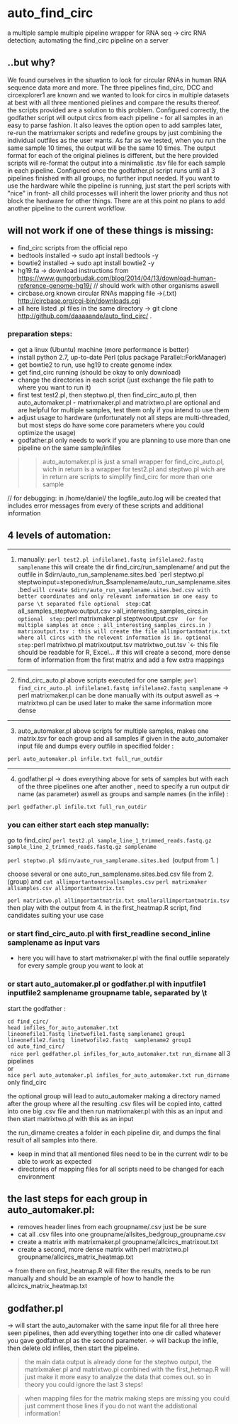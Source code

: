 # auto_find_circ
a multiple sample multiple pipeline wrapper for RNA seq -> circ RNA detection;  automating the find_circ pipeline on a server

## ..but why?
We found ourselves in the situation to look for circular RNAs in human RNA sequence data more and more. The three pipelines find_circ, DCC and circexplorer1 are known and we wanted to look for circs in multiple datasets at best with all three mentioned pielines and compare the results thereof. the scripts provided are a solution to this problem. Configured correctly, the godfather script will output circs from each pipeline - for all samples in an easy to parse fashion.
It also leaves the option open to add samples later, re-run the matrixmaker scripts and redefine groups by just combining the individual outfiles as the user wants. As far as we tested, when you run the same sample 10 times, the output will be the same 10 times. The output format for each of the original pielines is different, but the here provided scripts will re-format the output into a minimalistic .tsv file for each sample in each pipeline. Configured once the godfather.pl script runs until all 3 pipelines finished with all groups, no further input needed. If you want to use the hardware while the pipeline is running, just start the perl scripts with "nice" in front- all child processes will inherit the lower priority and thus not block the hardware for other things. There are at this point no plans to add another pipeline to the current workflow.


## will not work if one of these things is missing:
- find_circ scripts from the official repo                
- bedtools installed                                      -> sudo apt install bedtools -y
- bowtie2 installed                                       -> sudo apt install bowtie2 -y
- hg19.fa                                                 -> download instructions from https://www.gungorbudak.com/blog/2014/04/13/download-human-reference-genome-hg19/ // should work with other organisms aswell
- circbase.org known circular RNAs mapping file           ->(.txt) http://circbase.org/cgi-bin/downloads.cgi
- all here listed .pl files in the same directory         -> git clone http://github.com/daaaaande/auto_find_circ/ .

### preparation steps:
- get a linux (Ubuntu) machine (more performance is better)
- install python 2.7, up-to-date Perl (plus package Parallel::ForkManager)
- get bowtie2 to run, use hg19 to create genome index
- get find_circ running (should be okay to only download)
- change the directories in each script (just exchange the file path to where you want to run it)
- first test test2.pl, then steptwo.pl, then find_circ_auto.pl, then auto_automaker.pl - matrixmaker.pl and matrixtwo.pl are optional and are helpful for multiple samples, test them only if you intend to use them
- adjust usage to hardware (unfortunately not all steps are multi-threaded, but most steps do have some core parameters where you could optimize the usage)  
- godfather.pl only needs to work if you are planning to use more than one pipeline on the same sample/infiles


>> auto_automaker.pl is just a small wrapper for find_circ_auto.pl, wich in return is a wrapper for test2.pl and steptwo.pl wich are in return are scripts to simplify find_circ for more than one sample

 // for debugging: in /home/daniel/ the logfile_auto.log will be created that includes error messages from every of these scripts and additional information

## 4 levels of automation:
  __________________________
  1. manually:
`perl test2.pl infilelane1.fastq infilelane2.fastq samplename`
   this will create the dir find_circ/run_samplename/ and put the outfile in $dirn/auto_run_samplename.sites.bed  
  `perl steptwo.pl steptwoinput=steponedir/run_$samplename/auto_run_samplename.sites.bed `
   will create $dirn/auto_run_samplename.sites.bed.csv with better coordinates and only relevant information in one easy to parse \t separated file
   optional  step:
  `cat all_samples_steptwo:output.csv >all_interesting_samples_circs.in  `
   optional  step:
  `perl matrixmaker.pl steptwooutput.csv `  
   (or for multiple samples at once : all_interesting_samples_circs.in ) matrixoutput.tsv : this will create the file allimportantmatrix.txt where all circs with the relevent information is in.
   optional  step:
  `perl matrixtwo.pl matrixoutput.tsv matrixtwo_out.tsv `<- this file should be readable for R, Excel... # this will create a second, more dense form of information from the first matrix and add a few extra mappings
  __________________________
  2. find_circ_auto.pl above scripts executed for one sample:
`perl find_circ_auto.pl infilelane1.fastq infilelane2.fastq samplename`
    -> perl matrixmaker.pl can be done manually with its output aswell as
    -> matrixtwo.pl can be used later to make the same information more dense
  __________________________
  3. auto_automaker.pl above scripts for multiple samples, makes one matrix.tsv for each group and all samples if given in the auto_automaker input file and dumps every outfile in specified folder :

`perl auto_automaker.pl infile.txt full_run_outdir`
  __________________________
  4. godfather.pl -> does everything above for sets of samples but with each of the three pipelines one after another , need to specify a run output dir name (as parameter) aswell as groups and sample names (in the infile) :

   `perl godfather.pl infile.txt full_run_outdir `


### you can either start each step manually:
go to find_circ/
`perl test2.pl sample_line_1_trimmed_reads.fastq.gz sample_line_2_trimmed_reads.fastq.gz samplename`

`perl steptwo.pl $dirn/auto_run_samplename.sites.bed `(output from 1. )

choose several or one auto_run_samplename.sites.bed.csv file from 2. (group) and `cat allimportantones>allsamples.csv`
`perl matrixmaker allsamples.csv allimportantmatrix.txt`

`perl matrixtwo.pl allimportantmatrix.txt smallerallimportantmatrix.tsv`
then  play with the output from 4. in the first_heatmap.R script, find candidates suiting your use case  

### or start find_circ_auto.pl with first_readline second_inline samplename as input vars
  - here you will have to start matrixmaker.pl with the final outfile separately for every sample group you want to look at




### or start auto_automaker.pl  or godfather.pl with inputfile1 inputfile2 samplename groupname table, separated by \t
start the godfather :

`cd find_circ/`   
` head infiles_for_auto_automaker.txt  `   
`lineonefile1.fastq linetwofile1.fastq samplename1 group1   `   
`lineonefile2.fastq  linetwofile2.fastq  samplename2 group1`   
`cd auto_find_circ/`   
` nice perl godfather.pl infiles_for_auto_automaker.txt run_dirname` all 3 pipelines   
 or   
`nice perl auto_automaker.pl infiles_for_auto_automaker.txt run_dirname` only find_circ        

the optional group will lead to auto_automaker making a directory named after the group where all the resulting .csv files will be copied into, catted into one big .csv file and then run matrixmaker.pl with this as an input and then start matrixtwo.pl with this as an input

the run_dirname creates a folder in each pipeline dir, and dumps the final result of all samples into there.

- keep in mind that all mentioned files need to be in the current wdir to be able to work as expected
- directories of mapping files for all scripts need to be changed for each environment

## the last steps for each group in auto_automaker.pl:
- removes header lines from each groupname/.csv just be be sure
- cat all .csv files into one groupname/allsites_bedgroup_groupname.csv
- create a matrix with matrixmaker.pl groupname/allcircs_matrixout.txt
- create a second, more dense matrix with perl matrixtwo.pl groupname/allcircs_matrix_heatmap.txt

-> from there on first_heatmap.R will filter the results, needs to be run manually and should be an example of how to handle the  allcircs_matrix_heatmap.txt

## godfather.pl
->  will start the auto_automaker with the same input file for all three here seen pipelines, then add everything together into one dir called whatever you gave godfather.pl as the second parameter.
-> will backup the infile, then delete old infiles, then start the pipeline.

 >the main data output is already done for the steptwo output, the matrixmaker.pl and matrixtwo.pl combined with the first_hetmap.R will just make it more easy to analyze the data that comes out. so in theory you could ignore the last 3 steps!


 > when mapping files for the matrix making steps are missing you could just comment those lines if you do not want the addistional information!
